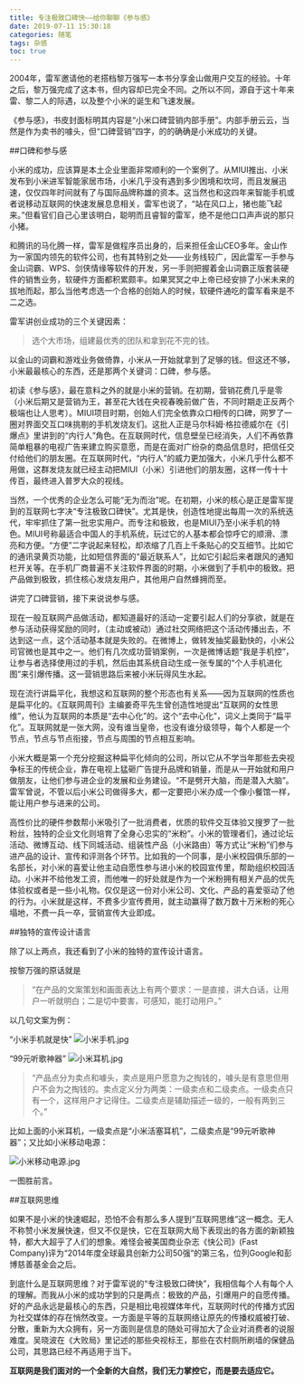 ```yaml
---
title: 专注极致口碑快——给你聊聊《参与感》
date: 2019-07-11 15:30:18
categories: 随笔
tags: 杂感
toc: true
---
```

2004年，雷军邀请他的老搭档黎万强写一本书分享金山做用户交互的经验。十年之后，黎万强完成了这本书，但内容却已完全不同。之所以不同，源自于这十年来雷、黎二人的际遇，以及整个小米的诞生和飞速发展。

《参与感》，书皮封面标明其内容是“小米口碑营销内部手册”。内部手册云云，当然是作为卖书的噱头，但“口碑营销”四字，的的确确是小米成功的关键。

##口碑和参与感

小米的成功，应该算是本土企业里面非常顺利的一个案例了。从MIUI推出、小米发布到小米进军智能家居市场，小米几乎没有遇到多少困境和坎坷，而且发展迅速，仅仅四年时间就有了与国际品牌称雄的资本。这当然也和这四年来智能手机或者说移动互联网的快速发展息息相关，雷军也说了，“站在风口上，猪也能飞起来。”但看官们自己心里该明白，聪明而且睿智的雷军，绝不是他口口声声说的那只小猪。

和腾讯的马化腾一样，雷军是做程序员出身的，后来担任金山CEO多年。金山作为一家国内领先的软件公司，也有其特别之处——业务线较广，因此雷军一手参与金山词霸、WPS、剑侠情缘等软件的开发，另一手则把握着金山词霸正版套装硬件的销售业务，软硬件方面都积累颇丰。如果冥冥之中上帝已经安排了小米未来的拔地而起，那么当他考虑选一个合格的创始人的时候，软硬件通吃的雷军看来是不二之选。

雷军讲创业成功的三个关键因素：
>选个大市场，组建最优秀的团队和拿到花不完的钱。

以金山的词霸和游戏业务做倚靠，小米从一开始就拿到了足够的钱。但这还不够，小米最最核心的东西，还是那两个关键词：口碑，参与感。

初读《参与感》，最在意料之外的就是小米的营销。在初期，营销花费几乎是零（小米后期又是营销为王，甚至花大钱在央视春晚前做广告，不同时期走正反两个极端也让人思考）。MIUI项目时期，创始人们完全依靠众口相传的口碑，网罗了一圈对界面交互口味挑剔的手机发烧友们。这批人正是马尔科姆·格拉德威尔在《引爆点》里讲到的“内行人”角色。在互联网时代，信息壁垒已经消失，人们不再依靠简单粗暴的电视广告来建立购买意愿，而是在面对广纷杂的商品信息时，把信任交付给他们的朋友圈。在互联网时代，“内行人”的威力更加强大，小米几乎什么都不用做，这群发烧友就已经主动把MIUI（小米）引进他们的朋友圈，这样一传十十传百，最终进入普罗大众的视线。

当然，一个优秀的企业怎么可能“无为而治”呢。在初期，小米的核心是正是雷军提到的互联网七字决“专注极致口碑快”。尤其是快，创造性地提出每周一次的系统迭代，牢牢抓住了第一批忠实用户。而专注和极致，也是MIUI乃至小米手机的特色。MIUI号称最适合中国人的手机系统，玩过它的人基本都会惊呼它的顺滑、漂亮和方便。“方便”二字说起来轻松，却浓缩了几百上千条贴心的交互细节。比如它的通讯录黄页功能，比如短信界面的“最近联系人”，比如它引起后来者跟风的通知栏开关等。在手机厂商普遍不关注软件界面的时期，小米做到了手机中的极致。把产品做到极致，抓住核心发烧友用户，其他用户自然蜂拥而至。

讲完了口碑营销，接下来说说参与感。

现在一般互联网产品做活动，都知道最好的活动一定要引起人们的分享欲，就是在参与活动获得奖励的同时，（主动或被动）通过社交网络把这个活动传播出去，不达到这一点，这个活动基本就是失败的。在微博上，做转发抽奖最勤快的，小米公司官微也是其中之一。他们有几次成功营销案例，一次是微博话题“我是手机控”，让参与者选择使用过的手机，然后由其系统自动生成一张专属的“个人手机进化图”来引爆传播。这一营销思路后来被小米玩得风生水起。

现在流行讲扁平化，我想这和互联网的整个形态也有关系——因为互联网的性质也是扁平化的。《互联网周刊》主编姜奇平先生曾创造性地提出“互联网的女性思维”，他认为互联网的本质是“去中心化”的。这个“去中心化”，词义上类同于“扁平化”。互联网就是一张大网，没有谁当皇帝，也没有谁分级领导，每个人都是一个节点，节点与节点衔接，节点与周围的节点相互影响。

小米大概是第一个充分挖掘这种扁平化倾向的公司，所以它从不学当年那些去央视争标王的传统企业，靠在电视上猛砸广告提升品牌和销量，而是从一开始就和用户做朋友，让他们参与进企业的发展和业务建设。“不是劈开大脑，而是潜入大脑”。雷军曾说，不管以后小米公司做得多大，都一定要把小米办成一个像小餐馆一样，能让用户参与进来的公司。

高性价比的硬件参数帮小米吸引了一批消费者，优质的软件交互体验又搜罗了一批粉丝，独特的企业文化则培育了全身心忠实的“米粉”。小米的管理者们，通过论坛活动、微博互动、线下同城活动、组装性产品（小米路由）等方式让“米粉”们参与进产品的设计、宣传和评测各个环节。比如我的一个同事，是小米校园俱乐部的一名部长，对小米的喜爱让他主动自愿性参与进小米的校园宣传里，帮助组织校园活动。小米并不给他发工资，而他唯一的好处就是作为一个米粉拥有相关产品的优先体验权或者是一些小礼物。仅仅是这一份对小米公司、文化、产品的喜爱驱动了他的行为。小米就是这样，不费多少宣传费用，就主动赢得了数万数十万米粉的死心塌地，不费一兵一卒，营销宣传大业即成。

##独特的宣传设计语言

除了以上两点，我还看到了小米的独特的宣传设计语言。

按黎万强的原话就是

>“在产品的文案策划和画面表达上有两个要求：一是直接，讲大白话，让用户一听就明白；二是切中要害，可感知，能打动用户。”

以几句文案为例：

“小米手机就是快”
![小米手机.jpg](http://upload-images.jianshu.io/upload_images/29336-b99cef80d68ac412.jpg)

“99元听歌神器”
![小米耳机.jpg](http://upload-images.jianshu.io/upload_images/29336-eec4924f0f334ae5.jpg)

>“产品点分为卖点和噱头，卖点是用户愿意为之掏钱的，噱头是有意思但用户不会为之掏钱的。卖点定义分为两类：一级卖点和二级卖点。一级卖点只有一个，这样用户才记得住。二级卖点是辅助描述一级的，一般有两到三个。”

比如上面的小米耳机，一级卖点是“小米活塞耳机”，二级卖点是“99元听歌神器”；又比如小米移动电源：

![小米移动电源.jpg](http://upload-images.jianshu.io/upload_images/29336-173edb07fea5261e.jpg)

一图胜前言。

##互联网思维

如果不是小米的快速崛起，恐怕不会有那么多人提到“互联网思维”这一概念。无人不称赞小米发展快速，但又不仅是快，它在互联网大局下表现出的各方面的新颖独特，都大大超乎了人们的想象。难怪会被美国商业杂志《快公司》(Fast Company)评为“2014年度全球最具创新力公司50强”的第三名，位列Google和彭博慈善基金会之后。

到底什么是互联网思维？对于雷军说的“专注极致口碑快”，我相信每个人有每个人的理解。而我从小米的成功学到的只是两点：极致的产品，引爆用户的自愿传播。好的产品永远是最核心的东西，只是相比电视媒体年代，互联网时代的传播方式因为社交媒体的存在悄然改变。一方面是平等的互联网络让原先的传播权威被打破、分散，重新为大众拥有，另一方面则是信息的随处可得加大了企业对消费者的说服难度。吴晓波在《大败局》里记述的那些央视标王，那些在农村厕所刷墙的保健品公司，其思路已经不再适用于当下。

__互联网是我们面对的一个全新的大自然，我们无力掌控它，而是要去适应它。__

